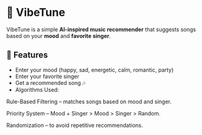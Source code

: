 
# 🎵 VibeTune

VibeTune is a simple **AI-inspired music recommender** that suggests songs based on your **mood** and **favorite singer**.

## 🚀 Features
- Enter your mood (happy, sad, energetic, calm, romantic, party)
- Enter your favorite singer
- Get a recommended song 🎶
- Algorithms Used:

Rule-Based Filtering – matches songs based on mood and singer.

Priority System – Mood + Singer > Mood > Singer > Random.

Randomization – to avoid repetitive recommendations.



